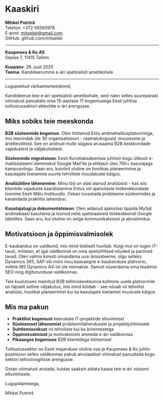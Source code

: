 # Kaaskiri

**Mihkel Putrinš**  
Telefon: +372 56560978  
E-post: <mitselek@gmail.com>  
GitHub: github.com/mitselek  

---

**Kaupmees & Ko AS**  
Sepise 7, 11415 Tallinn  

**Kuupäev**: 26. juuli 2025  
**Teema**: Kandideerumine e-äri spetsialisti ametikohale  

---

Lugupeetud värbamismeeskond,

Kandideerun teie e-äri spetsialisti ametikohale, sest näen selles suurepärast võimalust panustate oma 15-aastase IT-kogemusega Eesti juhtiva toitlustussektori ettevõtte e-äri arengusse.

## Miks sobiks teie meeskonda

**B2B süsteemide kogemus**: Olen töötanud Entu andmehaldusplatvormiga, mis teenindab üle 30 organisatsiooni - raamatukogusid, muuseume ja äriettevõtteid. See on andnud mulle sügava arusaama B2B keskkondade vajadustest ja väljakutsetest.

**Süsteemide migratsioon**: Eesti Kunstiakadeemias juhtisin kogu ülikooli e-mailisüsteemi üleminekut Google Mail'ile ja ehitasin üles 700+ kasutajaga kampusvõrgu. Saan aru, kuivõrd oluline on hoolikas planeerimine ja kasutajate toetamine suurte tehniliste muudatuste käigus.

**Analüütiline lähenemine**: Minu töö on alati alanud analüüsist - kas siis klientide vajaduste kaardistamine Entus või ajaloolaste töökeskkondade loomine Eesti Mälu Instituudis. Oskan tuvastada probleeme süsteemides ja kavandada praktilisi lahendusi.

**Kasutajatugi ja dokumentatsioon**: Olen aidanud ajaloolasi õppida MySql andmebaasi kasutama ja loonud neile spetsiaalseid töökeskkondi Google tabelites. Saan aru, kui oluline on selge kommunikatsioon ja abivalmidus.

## Motivatsioon ja õppimisvalmisolek

E-kaubandus on valdkond, mis mind tõeliselt huvitab. Kuigi mul on tugev IT-taust, mõistan, et igal valdkonnal on oma spetsiifilised nõuded ja parimad tavad. Olen valmis kiiresti omandama uusi ärisüsteeme, olgu selleks Dynamics 365, SAP või mõni muu kaasaegne e-kaubanduse platvorm, millele MS Dynamics AX-ist üle minnakse. Samuti süvendama oma teadmisi SEO ning digiturunduse valdkonnas.

Teie kuulutuses mainitud B2B tellimiskeskkonna kolimine uuele platvormile on täpselt selline väljakutus, mis mind köidab - see nõuab nii tehnilist analüüsi, hoolikat planeerimist kui ka kasutajate toetamist muutuste käigus.

## Mis ma pakun

- **Praktilist kogemust** keerukate IT-projektide elluviimisel
- **Süsteemset lähenemist** probleemilahendusele ja projektijuhtimisele  
- **Suhtlemisoskust** nii tehniliste kui ka äriinimestega
- **Õppimisvalmiust** ja motivatsiooni areneda e-äri valdkonnas
- **Pikaaegse kogemuse** B2B klientidega töötamisel

Toitlustussektor on Eesti majanduse oluline osa ja Kaupmees & Ko juhtiv positsioon selles valdkonnas pakub ainulaadset võimalust panustada kogu sektori tehnoloogilisse arengusse.

Ootan võimalust arutada, kuidas saaksin aidata kaasa teie e-äri visiooni elluviimisele.

Lugupidamisega,

Mihkel Putrinš
